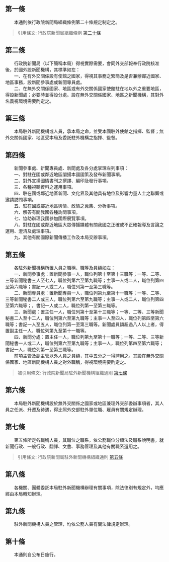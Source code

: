 第一條 
-------
　　本通則依行政院新聞局組織條例第二十條規定制定之。  
> 引用條文: 行政院新聞局組織條例 [第二十條](../../人事其他/國內新聞/行政院新聞局組織條例.md#第二十條-)



第二條 
-------
　　行政院新聞局（以下簡稱本局）得視實際需要，會同外交部報奉行政院核准後，於國外設新聞機構，其標準如左：  
　　一、在有外交關係設有使館之國家，得視其事務之繁簡及是否兼辦鄰近國家、地區事務，設新聞參事處或新聞專員處。  
　　二、在無外交關係國家、地區或有外交關係國家使館駐在地以外之重要地區，得設新聞處；必要時並得設分處。設在無外交關係國家、地區之新聞機構，其對外名義視環境需要酌定之。  


第三條 
-------
　　本局駐外新聞機構或人員，承本局之命，並受本國駐外使館之指揮、監督；無外交關係國家、地區受本局及委託駐外機構之指揮、監督。  


第四條 
-------
　　新聞參事處、新聞專員處、新聞處及各分處掌理左列事項：  
　　一、對駐在國或鄰近地區闡揚本國國策及發布新聞事項。  
　　二、對外宣揚國情書刊之撰譯、編印及發行事項。  
　　三、各種視聽資料之運用事項。  
　　四、駐在國或鄰近地區新聞、文化界及其他具有地位及影響力量人士之聯繫或邀請訪問事項。  
　　五、駐在國或鄰近地區輿情、政情之蒐集、分析事項。  
　　六、解答有關我國各種詢問事項。  
　　七、協助辦理我國參加國際展覽事項。  
　　八、對駐在國或鄰近地區大眾傳播媒體有關我國之正確或不正確報導及言論之運用、澄清及處理事項。  
　　九、其他有關國際新聞傳播工作及本局交辦事項。  


第五條 
-------
　　各駐外新聞機構所置人員之職稱、職等及員額如左：  
　　一、新聞參事處：置新聞參事一人，職位列第十至第十三職等；一等、二等、三等新聞秘書三人至七人，職位列第六至第九職等；主事一人或二人，職位列第四至第六職等；書記一人或二人，職位列第一至第三職等。  
　　二、新聞專員處：置新聞專員一人，職位列第九至第十一職等；一等、二等、三等新聞秘書二人或三人，職位列第六至第九職等；主事一人或二人，職位列第四至第六職等；，書記一人或二人，職位列第一至第三職等。  
　　三、新聞處：置主任一人，職位列第十至第十三職等；一等、二等、三等新聞秘書二人至十二人，職位列第六至第九職等；主事一人至四人，職位列第四至第六職等；書記一人至五人，職位列第一至第三職等。新聞處員額超過八人以上者，得置副主任一人，職位列第九至第十一職等。  
　　四、新聞分處：置主任一人，職位列第九至第十一職等；一等、二等、三等新聞秘書一人或二人，職位列第六至第九職等；主事一人，職位列第四至第六職等；書記一人，職位列第一至第三職等。  
　　前項主管及副主管以外人員之員額，其中五分之一得聘用之。其設在無外交關係國家、地區新聞機構人員之對外職稱，得視環境需要酌定之。  
> 被引用條文: 行政院新聞局駐外新聞機構組織通則 [第七條](../../人事其他/組織編制/行政院新聞局駐外新聞機構組織通則.md#第七條-)



第六條 
-------
　　本局駐外新聞機構設於無外交關係之國家或地區兼理外交部委辦事項者，其人員之任派、升遷及待遇，得比照外交部駐外單位職、雇員有關規定辦理。  


第七條 
-------
　　第五條所定各職稱人員，其職位之職系，依公務職位分類法及職系說明書，就新聞行政、一般行政、翻譯、文書、事務管理及其他有關職系選用之。  
> 引用條文: 行政院新聞局駐外新聞機構組織通則 [第五條](../../人事其他/組織編制/行政院新聞局駐外新聞機構組織通則.md#第五條-)



第八條 
-------
　　各機關、團體委託本局駐外新聞機構辦理有關事項，除法律別有規定外，均應經由本局轉知辦理。  


第九條 
-------
　　駐外新聞機構人員之管理，均依公務人員有關法律規定辦理。  


第十條 
-------
　　本通則自公布日施行。